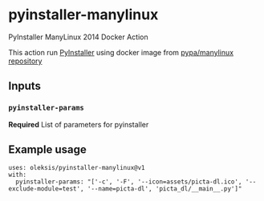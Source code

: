 # pyinstaller-manylinux
PyInstaller ManyLinux 2014 Docker Action

This action run [PyInstaller](https://www.pyinstaller.org/) using docker image from [pypa/manylinux repository](https://quay.io/repository/pypa/manylinux2014_x86_64)

## Inputs

### `pyinstaller-params`

**Required** List of parameters for pyinstaller

## Example usage
```
uses: oleksis/pyinstaller-manylinux@v1
with:
  pyinstaller-params: "['-c', '-F', '--icon=assets/picta-dl.ico', '--exclude-module=test', '--name=picta-dl', 'picta_dl/__main__.py']"
```